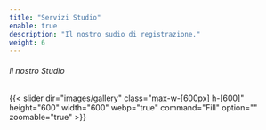```yaml
---
title: "Servizi Studio"
enable: true
description: "Il nostro sudio di registrazione."
weight: 6
---
```

###### Il nostro Studio

<div class="slider-wrapper">
  {{< slider dir="images/gallery" class="max-w-[600px] h-[600]" height="600" width="600" webp="true" command="Fill" option="" zoomable="true" >}}

 
</div>


